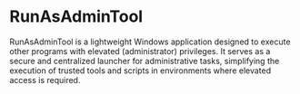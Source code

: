 # RunAsAdminTool
RunAsAdminTool is a lightweight Windows application designed to execute other programs with elevated (administrator) privileges. It serves as a secure and centralized launcher for administrative tasks, simplifying the execution of trusted tools and scripts in environments where elevated access is required.
